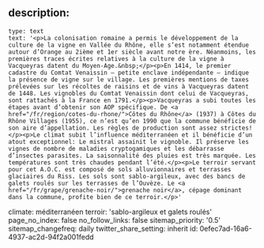 description:
  -
    type: text
    text: '<p>La colonisation romaine a permis le développement de la culture de la vigne en Vallée du Rhône, elle s’est notamment étendue autour d’Orange au 2ième et 1er siècle avant notre ère. Néanmoins, les premières traces écrites relatives à la culture de la vigne à Vacqueyras datent du Moyen-Age.&nbsp;</p><p>En 1414, le premier cadastre du Comtat Venaissin – petite enclave indépendante – indique la présence de vigne sur le village. Les premières mentions de taxes prélevées sur les récoltes de raisins et de vins à Vacqueyras datent de 1448. Les vignobles du Comtat Venaissin dont celui de Vacqueyras, sont rattachés à la France en 1791.</p><p>Vacqueyras a subi toutes les étapes avant d’obtenir son AOP spécifique. De <a href="/fr/region/cotes-du-rhone/">Côtes du Rhône</a> (1937) à Côtes du Rhône Villages (1955), ce n’est qu’en 1990 que la commune bénéficie de son aire d’appellation. Les règles de production sont assez strictes!</p><p>Le climat subit l’influence méditerranéen et il bénéficie d’un atout exceptionnel: Le mistral assainit le vignoble. Il préserve les vignes de nombre de maladies cryptogamiques et les débarrasse d’insectes parasites. La saisonnalité des pluies est très marquée. Les températures sont très chaudes pendant l’été.</p><p>Le terroir servant pour cet A.O.C. est composé de sols alluvionnaires et terrasses glaciaires du Riss. Les sols sont sablo-argileux, avec des bancs de galets roulés sur les terrasses de l’Ouvèze. Le <a href="/fr/grape/grenache-noir/">grenache noir</a>, cépage dominant dans la commune, profite bien de ce terroir.</p>'
climate: méditerranéen
terroir: 'sablo-argileux et galets roulés'
page_no_index: false
no_follow_links: false
sitemap_priority: '0.5'
sitemap_changefreq: daily
twitter_share_setting: inherit
id: 0efec7ad-16a6-4937-ac2d-94f2a001fedd

